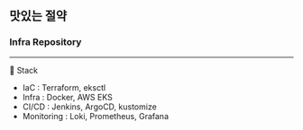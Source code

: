 ## 맛있는 절약

###  Infra Repository

---

🔧 Stack

- IaC : Terraform, eksctl
- Infra : Docker, AWS EKS
- CI/CD : Jenkins, ArgoCD, kustomize
- Monitoring : Loki, Prometheus, Grafana
